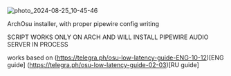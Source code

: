 ![photo_2024-08-25_10-45-46](https://github.com/user-attachments/assets/370da312-6079-498a-aa59-b298ae189063)

ArchOsu installer, with proper pipewire config writing

SCRIPT WORKS ONLY ON ARCH AND WILL INSTALL PIPEWIRE AUDIO SERVER IN PROCESS

works based on (https://telegra.ph/osu-low-latency-guide-ENG-10-12)[ENG guide] (https://telegra.ph/osu-low-latency-guide-02-03)[RU guide]
